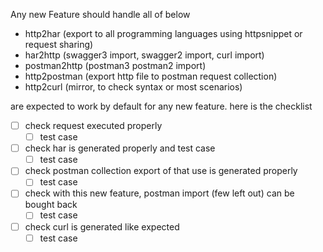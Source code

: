 Any new Feature should handle all of below

- http2har (export to all programming languages using httpsnippet or request sharing)
- har2http (swagger3 import, swagger2 import, curl import)
- postman2http (postman3 postman2 import)
- http2postman (export http file to postman request collection)
- http2curl (mirror, to check syntax or most scenarios)

are expected to work by default for any new feature. here is the checklist

- [ ] check request executed properly
    - [ ] test case
- [ ] check har is generated properly and test case
    - [ ] test case
- [ ] check postman collection export of that use is generated properly
    - [ ] test case
- [ ] check with this new feature, postman import (few left out) can be bought back
    - [ ] test case
- [ ] check curl is generated like expected
    - [ ] test case